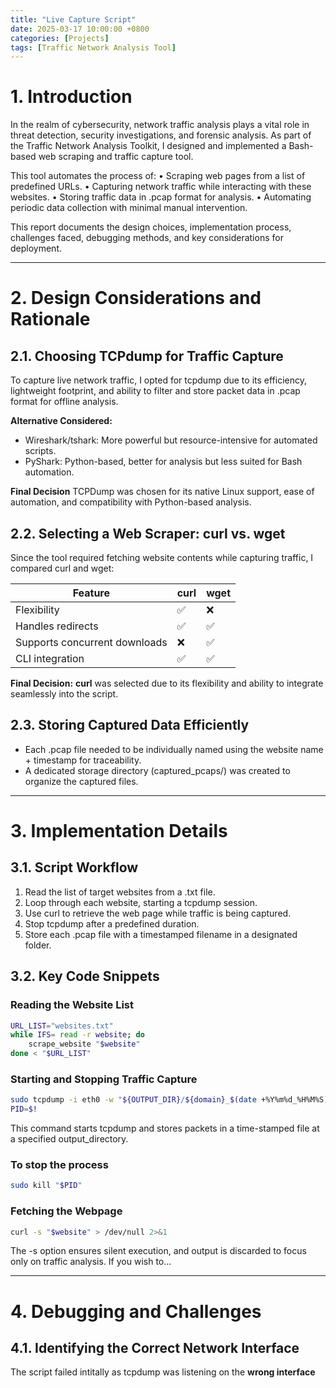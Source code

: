 ```yaml
---
title: "Live Capture Script"
date: 2025-03-17 10:00:00 +0800
categories: [Projects]
tags: [Traffic Network Analysis Tool]
---
```


# 1. Introduction

In the realm of cybersecurity, network traffic analysis plays a vital role in threat detection, security investigations, and forensic analysis. As part of the Traffic Network Analysis Toolkit, I designed and implemented a Bash-based web scraping and traffic capture tool.

This tool automates the process of:
	•	Scraping web pages from a list of predefined URLs.
	•	Capturing network traffic while interacting with these websites.
	•	Storing traffic data in .pcap format for analysis.
	•	Automating periodic data collection with minimal manual intervention.

This report documents the design choices, implementation process, challenges faced, debugging methods, and key considerations for deployment.

---

# 2. Design Considerations and Rationale

## 2.1. Choosing TCPdump for Traffic Capture

To capture live network traffic, I opted for tcpdump due to its efficiency, lightweight footprint, and ability to filter and store packet data in .pcap format for offline analysis.

**Alternative Considered:**
- Wireshark/tshark: More powerful but resource-intensive for automated scripts.
- PyShark: Python-based, better for analysis but less suited for Bash automation.

**Final Decision**
TCPDump was chosen for its native Linux support, ease of automation, and compatibility with Python-based analysis.

## 2.2. Selecting a Web Scraper: curl vs. wget

Since the tool required fetching website contents while capturing traffic, I compared curl and wget:

| Feature                      | curl | wget |
|------------------------------|------|------|
| Flexibility                  | ✅   | ❌   |
| Handles redirects            | ✅   | ✅   |
| Supports concurrent downloads | ❌   | ✅   |
| CLI integration              | ✅   | ✅   |

**Final Decision:**
**curl** was selected due to its flexibility and ability to integrate seamlessly into the script.

## 2.3. Storing Captured Data Efficiently
- Each .pcap file needed to be individually named using the website name + timestamp for traceability.
- A dedicated storage directory (captured_pcaps/) was created to organize the captured files.

---

# 3. Implementation Details

## 3.1. Script Workflow
1. Read the list of target websites from a .txt file.
2.	Loop through each website, starting a tcpdump session.
3.	Use curl to retrieve the web page while traffic is being captured.
4.	Stop tcpdump after a predefined duration.
5.	Store each .pcap file with a timestamped filename in a designated folder.

## 3.2. Key Code Snippets

### Reading the Website List
```bash
URL_LIST="websites.txt"
while IFS= read -r website; do
    scrape_website "$website"
done < "$URL_LIST"
```

### Starting and Stopping Traffic Capture
```bash
sudo tcpdump -i eth0 -w "${OUTPUT_DIR}/${domain}_$(date +%Y%m%d_%H%M%S).pcap" &
PID=$!
```
This command starts tcpdump and stores packets in a time-stamped file at a specified output_directory.

### To stop the process
```bash
sudo kill "$PID"
```

### Fetching the Webpage
```bash
curl -s "$website" > /dev/null 2>&1
```
The -s option ensures silent execution, and output is discarded to focus only on traffic analysis. If you wish to...

---

# 4. Debugging and Challenges

## 4.1. Identifying the Correct Network Interface
The script failed intitally as tcpdump was listening on the **wrong interface**